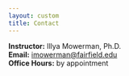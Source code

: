 ```yaml
---
layout: custom
title: Contact
---
```


**Instructor:** Illya Mowerman, Ph.D.  
**Email:** imowerman@fairfield.edu  
**Office Hours:** by appointment